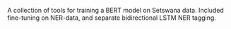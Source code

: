 A collection of tools for training a BERT model on Setswana data. Included fine-tuning on NER-data, and separate bidirectional LSTM NER tagging.
